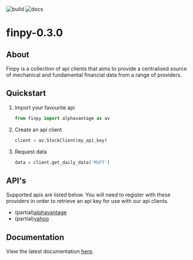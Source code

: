![build](https://github.com/apbeecham/finpy/workflows/build/badge.svg)
![docs](https://github.com/apbeecham/finpy/workflows/docs/badge.svg)

finpy-0.3.0
===

## About
Finpy is a collection of api clients that aims to provide a centralised source of mechanical and fundamental
financial data from a range of providers.

## Quickstart
1. Import your favourite api
    ```python
   from finpy import alphavantage as av
    ```
2. Create an api client
    ```python
   client = av.StockClient(my_api_key)
    ```
3. Request data
    ```python
   data = client.get_daily_data('MSFT')
    ```

## API's
Supported apis are listed below. You will need to register with these providers in order to retrieve an api key
for use with our api clients.

- (partial)[alphavantage](https://www.alphavantage.co)
- (partial)[yahoo](https://rapidapi.com/apidatacenter-api-data/api/yahoo-finance15)

## Documentation
View the latest documentation [here](https://apbeecham.github.io/finpy/).
